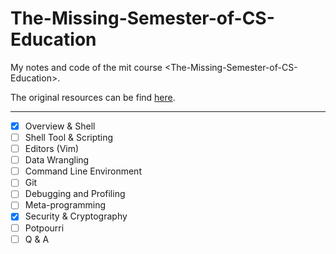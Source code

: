 # The-Missing-Semester-of-CS-Education
My notes and code of the mit course &lt;The-Missing-Semester-of-CS-Education>.

The original resources can be find [here](https://missing.csail.mit.edu/).

------

- [x] Overview & Shell
- [ ] Shell Tool & Scripting
- [ ] Editors (Vim)
- [ ] Data Wrangling
- [ ] Command Line Environment
- [ ] Git
- [ ] Debugging and Profiling
- [ ] Meta-programming
- [x] Security & Cryptography
- [ ] Potpourri
- [ ] Q & A
